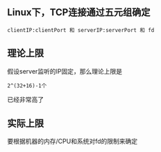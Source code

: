 ## Linux下，TCP连接通过五元组确定
```
clientIP:clientPort 和 serverIP:serverPort 和 fd
```

## 理论上限
假设server监听的IP固定，那么理论上限是
```
2^(32+16)-1个
```
已经非常高了

## 实际上限
要根据机器的内存/CPU和系统对fd的限制来确定